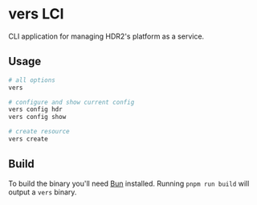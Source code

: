 # vers LCI

CLI application for managing HDR2's platform as a service.

## Usage

```bash
# all options
vers

# configure and show current config
vers config hdr
vers config show

# create resource
vers create
```

## Build

To build the binary you'll need [Bun](https://bun.sh) installed. Running `pnpm run build` will output a `vers` binary.
